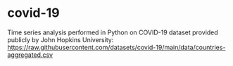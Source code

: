 # covid-19

Time series analysis performed in Python on COVID-19 dataset provided publicly by John Hopkins University: https://raw.githubusercontent.com/datasets/covid-19/main/data/countries-aggregated.csv
